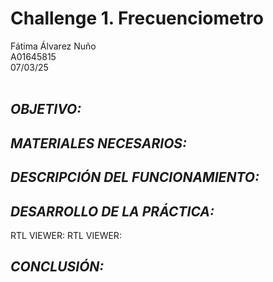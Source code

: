 # Challenge 1. Frecuenciometro
Fátima Álvarez Nuño <br/>
A01645815 <br/>
07/03/25 <br/>
<br/>

## *OBJETIVO:* <br/>

## *MATERIALES NECESARIOS:* <br/>

## *DESCRIPCIÓN DEL FUNCIONAMIENTO:* <br/>

## *DESARROLLO DE LA PRÁCTICA:* <br/>
RTL VIEWER:
RTL VIEWER:

## *CONCLUSIÓN:* <br/>
